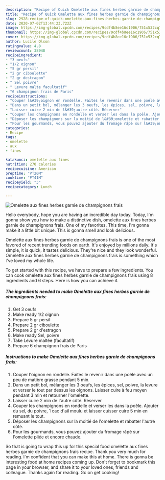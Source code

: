 ```yaml
---
description: "Recipe of Quick Omelette aux fines herbes garnie de champignons frais"
title: "Recipe of Quick Omelette aux fines herbes garnie de champignons frais"
slug: 2928-recipe-of-quick-omelette-aux-fines-herbes-garnie-de-champignons-frais
date: 2020-07-02T13:44:23.722Z
image: https://img-global.cpcdn.com/recipes/9cdf4b8ee16c1906/751x532cq70/omelette-aux-fines-herbes-garnie-de-champignons-frais-photo-principale-de-la-recette.jpg
thumbnail: https://img-global.cpcdn.com/recipes/9cdf4b8ee16c1906/751x532cq70/omelette-aux-fines-herbes-garnie-de-champignons-frais-photo-principale-de-la-recette.jpg
cover: https://img-global.cpcdn.com/recipes/9cdf4b8ee16c1906/751x532cq70/omelette-aux-fines-herbes-garnie-de-champignons-frais-photo-principale-de-la-recette.jpg
author: Lucile Olson
ratingvalue: 4.8
reviewcount: 38948
recipeingredient:
- "3 oeufs"
- "1/2 oignon"
- "5 gr persil"
- "2 gr ciboulette"
- "2 gr destragon"
- " Sel poivre"
- " Levure malte facultatif"
- "6 champignon frais de Paris"
recipeinstructions:
- "Couper l&#39;oignon en rondelle. Faites le revenir dans une poêle avec un peu de matière grasse pendant 5 min."
- "Dans un petit bol, mélanger les 3 oeufs, les épices, sel, poivre, la levure et verser le tout par dessus les oignons. Laisser cuire à feu moyen pendant 3 min et retourner l&#39;omelette."
- "Laisser cuire 2 min de l&#39;autre côté. Réserver"
- "Couper les champignons en rondelle et verser les dans la poêle. Ajouter du sel, du poivre, 1 cac d&#39;ail moulu et laisser cuisser cuire 5 min en remuant le tout."
- "Déposer les champignons sur la moitié de l&#39;omelette et rabatter l&#39;autre côté."
- "Pour les gourmands, vous pouvez ajouter du fromage râpé sur l&#39;omelette pliée et encore chaude."
categories:
- Recipe
tags:
- omelette
- aux
- fines

katakunci: omelette aux fines 
nutrition: 270 calories
recipecuisine: American
preptime: "PT20M"
cooktime: "PT41M"
recipeyield: "3"
recipecategory: Lunch

---
```



![Omelette aux fines herbes garnie de champignons frais](https://img-global.cpcdn.com/recipes/9cdf4b8ee16c1906/751x532cq70/omelette-aux-fines-herbes-garnie-de-champignons-frais-photo-principale-de-la-recette.jpg)

Hello everybody, hope you are having an incredible day today. Today, I'm gonna show you how to make a distinctive dish, omelette aux fines herbes garnie de champignons frais. One of my favorites. This time, I'm gonna make it a little bit unique. This is gonna smell and look delicious.



Omelette aux fines herbes garnie de champignons frais is one of the most favored of recent trending foods on earth. It's enjoyed by millions daily. It's simple, it is quick, it tastes delicious. They're nice and they look wonderful. Omelette aux fines herbes garnie de champignons frais is something which I've loved my whole life.


To get started with this recipe, we have to prepare a few ingredients. You can cook omelette aux fines herbes garnie de champignons frais using 8 ingredients and 6 steps. Here is how you can achieve it.

<!--inarticleads1-->

##### The ingredients needed to make Omelette aux fines herbes garnie de champignons frais:

1. Get 3 oeufs
1. Make ready 1/2 oignon
1. Prepare 5 gr persil
1. Prepare 2 gr ciboulette
1. Prepare 2 gr d&#39;estragon
1. Make ready  Sel, poivre
1. Take  Levure maltée (facultatif)
1. Prepare 6 champignon frais de Paris




<!--inarticleads2-->

##### Instructions to make Omelette aux fines herbes garnie de champignons frais:

1. Couper l&#39;oignon en rondelle. Faites le revenir dans une poêle avec un peu de matière grasse pendant 5 min.
1. Dans un petit bol, mélanger les 3 oeufs, les épices, sel, poivre, la levure et verser le tout par dessus les oignons. Laisser cuire à feu moyen pendant 3 min et retourner l&#39;omelette.
1. Laisser cuire 2 min de l&#39;autre côté. Réserver
1. Couper les champignons en rondelle et verser les dans la poêle. Ajouter du sel, du poivre, 1 cac d&#39;ail moulu et laisser cuisser cuire 5 min en remuant le tout.
1. Déposer les champignons sur la moitié de l&#39;omelette et rabatter l&#39;autre côté.
1. Pour les gourmands, vous pouvez ajouter du fromage râpé sur l&#39;omelette pliée et encore chaude.




So that is going to wrap this up for this special food omelette aux fines herbes garnie de champignons frais recipe. Thank you very much for reading. I'm confident that you can make this at home. There is gonna be interesting food at home recipes coming up. Don't forget to bookmark this page in your browser, and share it to your loved ones, friends and colleague. Thanks again for reading. Go on get cooking!
